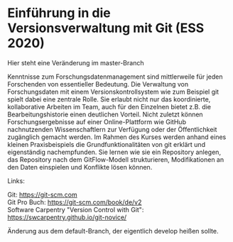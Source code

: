 
# Einführung in die Versionsverwaltung mit Git (ESS 2020)

Hier steht eine Veränderung im master-Branch

Kenntnisse zum Forschungsdatenmanagement sind mittlerweile für jeden Forschenden von essentieller Bedeutung. Die Verwaltung von Forschungsdaten mit einem Versionskontrollsystem wie zum Beispiel git spielt dabei eine zentrale Rolle. Sie erlaubt nicht nur das koordinierte, kollaborative Arbeiten im Team, auch für den Einzelnen bietet z.B. die Bearbeitungshistorie einen deutlichen Vorteil. Nicht zuletzt können Forschungsergebnisse auf einer Online-Plattform wie GitHub nachnutzenden Wissenschaftlern zur Verfügung oder der Öffentlichkeit zugänglich gemacht werden. Im Rahmen des Kurses werden anhand eines kleinen Praxisbeispiels die Grundfunktionalitäten von git erklärt und eigenständig nachempfunden. Sie lernen wie sie ein Repository anlegen, das Repository nach dem GitFlow-Modell strukturieren, Modifikationen an den Daten einspielen und Konflikte lösen können.

Links:

Git: https://git-scm.com  
Git Pro Buch: https://git-scm.com/book/de/v2  
Software Carpentry "Version Control with Git": https://swcarpentry.github.io/git-novice/  

Änderung aus dem default-Branch, der eigentlich develop heißen sollte.

